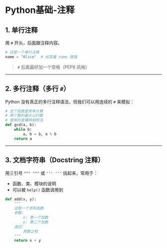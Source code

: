 # Python基础-注释

## 1. **单行注释**

用 `#` 开头，后面跟注释内容。

```python
# 这是一个单行注释
name = "Alice"  # 给变量 name 赋值
```

> `#` 后面最好加一个空格（PEP8 风格）

---

## 2. **多行注释**（多行 `#`）

Python 没有真正的多行注释语法，但我们可以用连续的 `#` 来模拟：

```python
# 这个函数是用来计算
# 两个数的最大公约数
# 使用的是辗转相除法
def gcd(a, b):
    while b:
        a, b = b, a % b
    return a
```

---

## 3. **文档字符串（Docstring 注释）**

用三引号 `""" """` 或 `''' '''` 括起来，常用于：

- 函数、类、模块的说明
- 可以被 `help()` 函数调用到

```python
def add(x, y):
    """
    这是一个求和函数
    参数:
        x: 第一个加数
        y: 第二个加数
    返回:
        两数之和
    """
    return x + y
```


